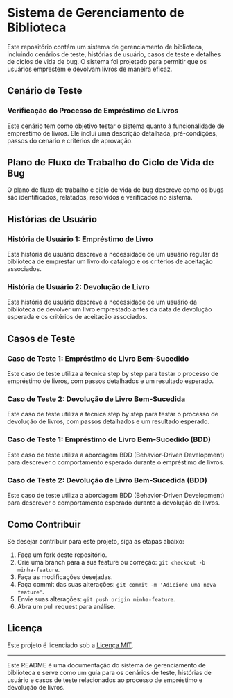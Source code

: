# Sistema de Gerenciamento de Biblioteca

Este repositório contém um sistema de gerenciamento de biblioteca, incluindo cenários de teste, histórias de usuário, casos de teste e detalhes de ciclos de vida de bug. O sistema foi projetado para permitir que os usuários emprestem e devolvam livros de maneira eficaz.

## Cenário de Teste

### Verificação do Processo de Empréstimo de Livros

Este cenário tem como objetivo testar o sistema quanto à funcionalidade de empréstimo de livros. Ele inclui uma descrição detalhada, pré-condições, passos do cenário e critérios de aprovação.

## Plano de Fluxo de Trabalho do Ciclo de Vida de Bug

O plano de fluxo de trabalho e ciclo de vida de bug descreve como os bugs são identificados, relatados, resolvidos e verificados no sistema.

## Histórias de Usuário

### História de Usuário 1: Empréstimo de Livro

Esta história de usuário descreve a necessidade de um usuário regular da biblioteca de emprestar um livro do catálogo e os critérios de aceitação associados.

### História de Usuário 2: Devolução de Livro

Esta história de usuário descreve a necessidade de um usuário da biblioteca de devolver um livro emprestado antes da data de devolução esperada e os critérios de aceitação associados.

## Casos de Teste

### Caso de Teste 1: Empréstimo de Livro Bem-Sucedido

Este caso de teste utiliza a técnica step by step para testar o processo de empréstimo de livros, com passos detalhados e um resultado esperado.

### Caso de Teste 2: Devolução de Livro Bem-Sucedida

Este caso de teste utiliza a técnica step by step para testar o processo de devolução de livros, com passos detalhados e um resultado esperado.

### Caso de Teste 1: Empréstimo de Livro Bem-Sucedido (BDD)

Este caso de teste utiliza a abordagem BDD (Behavior-Driven Development) para descrever o comportamento esperado durante o empréstimo de livros.

### Caso de Teste 2: Devolução de Livro Bem-Sucedida (BDD)

Este caso de teste utiliza a abordagem BDD (Behavior-Driven Development) para descrever o comportamento esperado durante a devolução de livros.

## Como Contribuir

Se desejar contribuir para este projeto, siga as etapas abaixo:

1. Faça um fork deste repositório.
2. Crie uma branch para a sua feature ou correção: `git checkout -b minha-feature`.
3. Faça as modificações desejadas.
4. Faça commit das suas alterações: `git commit -m 'Adicione uma nova feature'`.
5. Envie suas alterações: `git push origin minha-feature`.
6. Abra um pull request para análise.

## Licença

Este projeto é licenciado sob a [Licença MIT](LICENSE).

---
Este README é uma documentação do sistema de gerenciamento de biblioteca e serve como um guia para os cenários de teste, histórias de usuário e casos de teste relacionados ao processo de empréstimo e devolução de livros.
